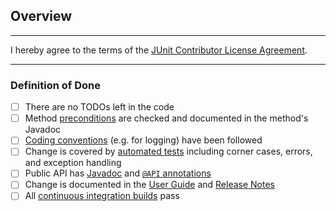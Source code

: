 ## Overview

<!-- Please describe your changes here and list any open questions you might have. -->

---

I hereby agree to the terms of the [JUnit Contributor License Agreement](https://github.com/junit-team/junit5/blob/002a0052926ddee57cf90580fa49bc37e5a72427/CONTRIBUTING.md#junit-contributor-license-agreement).

---

### Definition of Done

- [ ] There are no TODOs left in the code
- [ ] Method [preconditions](https://junit.org/junit5/docs/snapshot/api/org.junit.platform.commons/org/junit/platform/commons/util/Preconditions.html) are checked and documented in the method's Javadoc
- [ ] [Coding conventions](https://github.com/junit-team/junit5/blob/HEAD/CONTRIBUTING.md#coding-conventions) (e.g. for logging) have been followed
- [ ] Change is covered by [automated tests](https://github.com/junit-team/junit5/blob/HEAD/CONTRIBUTING.md#tests) including corner cases, errors, and exception handling
- [ ] Public API has [Javadoc](https://github.com/junit-team/junit5/blob/HEAD/CONTRIBUTING.md#javadoc) and [`@API` annotations](https://apiguardian-team.github.io/apiguardian/docs/current/api/org/apiguardian/api/API.html)
- [ ] Change is documented in the [User Guide](https://junit.org/junit5/docs/snapshot/user-guide/) and [Release Notes](https://junit.org/junit5/docs/snapshot/user-guide/#release-notes)
- [ ] All [continuous integration builds](https://github.com/junit-team/junit5#continuous-integration-builds) pass

